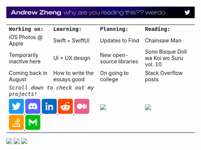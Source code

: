 <a href="https://twitter.com/aheze0"><img src="https://raw.githubusercontent.com/aheze/aheze/master/Assets/Header.jpg" alt="Link to Twitter (@aheze0)"></a>

<table>
<tr>
<td colspan="2">
<strong><samp>Working on:</samp></strong>
</td>
<td colspan="2">
<strong><samp>Learning:</samp></strong>
</td>
<td colspan="2">
<strong><samp>Planning:</samp></strong>
</td>
<td colspan="2">
<strong><samp>Reading:</samp></strong>
</td>
</tr>

<tr>
<td colspan="2">
iOS Photos @ Apple
</td>
<td colspan="2">
Swift + SwiftUI
</td>
<td colspan="2">
Updates to Find
</td>
<td colspan="2">
Chainsaw Man
</td>
</tr>



<tr>
<td colspan="2">
Temporarily inactive here
</td>
<td colspan="2">
UI + UX design
</td>
<td colspan="2">
New open-source libraries
</td>
<td colspan="2">
Sono Bisque Doll wa Koi wo Suru vol. 10
</td>
</tr>

<tr>
<td colspan="2">
Coming back in August
</td>
<td colspan="2">
How to write the essays good
</td>
<td colspan="2">
On going to college
</td>
<td colspan="2">
Stack Overflow posts
</td>
</tr>


  
<tr>
<td colspan="4">
<em><samp>Scroll down to check out my projects!</samp></em>
</td>

<td colspan="2" rowspan="2">
<a href="https://github-readme-stats.vercel.app/api?username=aheze&count_private=true&hide_border=true&title_color=008EEB&icon_color=008EEB&show_icons=true">
<img src="https://github-readme-stats.vercel.app/api?username=aheze&count_private=true&hide_border=true&title_color=008EEB&icon_color=008EEB&show_icons=true">
</a>
</td>
  
<td colspan="2" rowspan="2">
<a href="https://github-readme-stats.vercel.app/api/top-langs/?username=aheze&langs_count=8&layout=compact&hide_border=true&title_color=FF5600">
<img src="https://github-readme-stats.vercel.app/api/top-langs/?username=aheze&langs_count=8&layout=compact&hide_border=true&title_color=FF5600">
</a>
</td>


</td>
</tr>

<tr>
<td colspan="4">
<a href="https://twitter.com/aheze0">
<img src="https://raw.githubusercontent.com/aheze/aheze/master/Assets/Twitter.svg" width="40">
</a>
<a href="https://discord.gg/Pmq8fYcus2">
<img src="https://raw.githubusercontent.com/aheze/aheze/master/Assets/Discord.svg" width="40">
</a>
<a href="https://www.linkedin.com/in/aheze/">
<img src="https://raw.githubusercontent.com/aheze/aheze/master/Assets/LinkedIn.svg" width="40">
</a>
<a href="https://www.reddit.com/user/aheze">
<img src="https://raw.githubusercontent.com/aheze/aheze/master/Assets/Reddit.svg" width="40">
</a>
<a href="https://aheze.medium.com/">
<img src="https://raw.githubusercontent.com/aheze/aheze/master/Assets/Medium.svg" width="40">
</a>
<a href="https://stackoverflow.com/users/14351818/">
<img src="https://raw.githubusercontent.com/aheze/aheze/master/Assets/StackOverflow.svg" width="40">
</a>
<a href="mailto:aheze@getfind.app">
<img src="https://raw.githubusercontent.com/aheze/aheze/master/Assets/Email.svg" width="40">
</a>
</td>

</table>

<a href="https://discord.gg/Pmq8fYcus2"><img src="https://img.shields.io/discord/807790675998277672?color=00b035&label=Discord"></a> <a href="https://stackoverflow.com/users/14351818/aheze"><img src="https://img.shields.io/badge/Stack%20Overflow-22.7k-F47F24"></a> <a href="#"><img src="https://komarev.com/ghpvc/?username=aheze&color=007EEF&label=Profile%20Views"></a>

  





